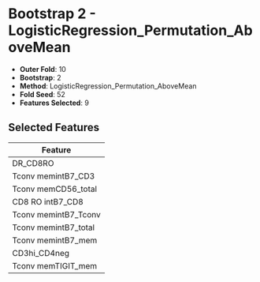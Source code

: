 # Bootstrap 2 - LogisticRegression_Permutation_AboveMean

- **Outer Fold**: 10
- **Bootstrap**: 2
- **Method**: LogisticRegression_Permutation_AboveMean
- **Fold Seed**: 52
- **Features Selected**: 9

## Selected Features

| Feature |
|---------|
| DR_CD8RO |
| Tconv memintB7_CD3 |
| Tconv memCD56_total |
| CD8 RO intB7_CD8 |
| Tconv memintB7_Tconv |
| Tconv memintB7_total |
| Tconv memintB7_mem |
| CD3hi_CD4neg |
| Tconv memTIGIT_mem |
